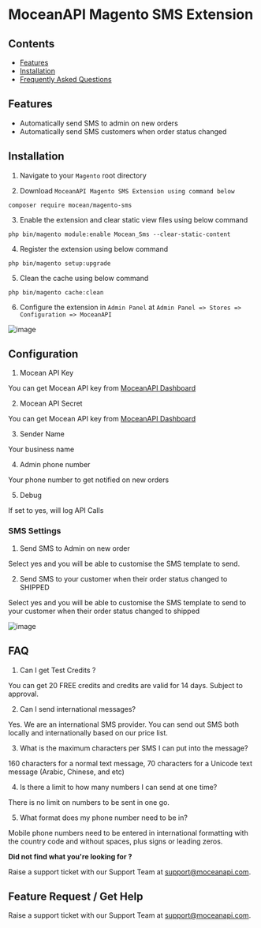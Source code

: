 # MoceanAPI Magento SMS Extension

## Contents
- [Features](#features)
- [Installation](#installation)
- [Frequently Asked Questions](#faq)

## Features
- Automatically send SMS to admin on new orders
- Automatically send SMS customers when order status changed

## Installation

1. Navigate to your `Magento` root directory

2. Download `MoceanAPI Magento SMS Extension using command below`

`composer require mocean/magento-sms`

3. Enable the extension and clear static view files using below command

`php bin/magento module:enable Mocean_Sms --clear-static-content`

4. Register the extension using below command

`php bin/magento setup:upgrade`

5. Clean the cache using below command

`php bin/magento cache:clean`

6. Configure the extension in `Admin Panel` at `Admin Panel => Stores => Configuration => MoceanAPI`

![image](https://user-images.githubusercontent.com/24620178/186089612-cc492b03-1de1-4a31-b920-d23ff1cb3c77.png)

## Configuration

1. Mocean API Key

You can get Mocean API key from [MoceanAPI Dashboard](https://dashboard.moceanapi.com)

2. Mocean API Secret

You can get Mocean API key from [MoceanAPI Dashboard](https://dashboard.moceanapi.com)

3. Sender Name

Your business name

4. Admin phone number

Your phone number to get notified on new orders

5. Debug

If set to yes, will log API Calls

### SMS Settings

1. Send SMS to Admin on new order

Select yes and you will be able to customise the SMS template to send.

2. Send SMS to your customer when their order status changed to SHIPPED

Select yes and you will be able to customise the SMS template to send to your customer when their order status changed to shipped

![image](https://user-images.githubusercontent.com/24620178/186100994-1055581c-08c1-480d-9568-f51616695632.png)

## FAQ
1. Can I get Test Credits ?

You can get 20 FREE credits and credits are valid for 14 days. Subject to approval.

2. Can I send international messages?

Yes. We are an international SMS provider. You can send out SMS both locally and internationally based on our price list.

3. What is the maximum characters per SMS I can put into the message?

160 characters for a normal text message, 70 characters for a Unicode text message (Arabic, Chinese, and etc)

4. Is there a limit to how many numbers I can send at one time?

There is no limit on numbers to be sent in one go.

5. What format does my phone number need to be in?

Mobile phone numbers need to be entered in international formatting with the country code and without spaces, plus signs or leading zeros.

**Did not find what you're looking for ?**

Raise a support ticket with our Support Team at support@moceanapi.com.

## Feature Request / Get Help
Raise a support ticket with our Support Team at support@moceanapi.com.

